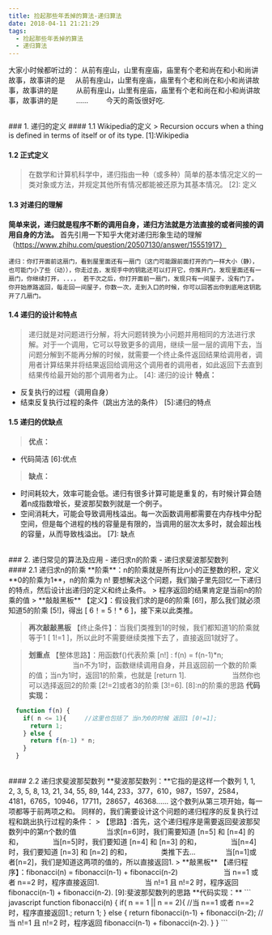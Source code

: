 ```yaml
---
title: 捡起那些年丢掉的算法-递归算法
date: 2018-04-11 21:21:29
tags:
  - 捡起那些年丢掉的算法
  - 递归算法
---
```


大家小时候都听过的：
从前有座山，山里有座庙，庙里有个老和尚在和小和尚讲故事，故事讲的是
&nbsp;&nbsp;&nbsp;&nbsp;从前有座山，山里有座庙，庙里有个老和尚在和小和尚讲故事，故事讲的是
&nbsp;&nbsp;&nbsp;&nbsp;&nbsp;&nbsp;&nbsp;&nbsp;从前有座山，山里有座庙，庙里有个老和尚在和小和尚讲故事，故事讲的是
&nbsp;&nbsp;&nbsp;&nbsp;&nbsp;&nbsp;&nbsp;&nbsp;......
&nbsp;&nbsp;&nbsp;&nbsp;&nbsp;&nbsp;&nbsp;&nbsp;今天的斋饭很好吃.

<!--more-->
<br>
### 1. 递归的定义
#### 1.1 Wikipedia的定义
> Recursion occurs when a thing is defined in terms of itself or of its type. 
[1]:Wikipedia

#### 1.2 正式定义
> 在数学和计算机科学中，递归指由一种（或多种）简单的基本情况定义的一类对象或方法，并规定其他所有情况都能被还原为其基本情况。
[2]: 定义

#### 1.3 对递归的理解
**简单来说，递归就是程序不断的调用自身，递归方法就是方法直接的或者间接的调用自身的方法。**
首先引用一下知乎大佬对递归形象生动的理解（https://www.zhihu.com/question/20507130/answer/15551917）
    
    递归：你打开面前这扇门，看到屋里面还有一扇门（这门可能跟前面打开的门一样大小（静），也可能门小了些（动）），你走过去，发现手中的钥匙还可以打开它，你推开门，发现里面还有一扇门，你继续打开，...， 若干次之后，你打开面前一扇门，发现只有一间屋子，没有门了。 你开始原路返回，每走回一间屋子，你数一次，走到入口的时候，你可以回答出你到底用这钥匙开了几扇门。

#### 1.4 递归的设计和特点
  > 递归就是对问题进行分解，将大问题转换为小问题并用相同的方法进行求解。对于一个调用，它可以导致更多的调用，继续一层一层的调用下去，当问题分解到不能再分解的时候，就需要一个终止条件返回结果给调用者，调用者计算结果并将结果返回给调用这个调用者的调用者，如此返回下去直到结果传给最开始的那个调用者为止。
  [4]: 递归的设计
  > **特点：**
  - 反复执行的过程（调用自身）
  - 结束反复执行过程的条件（跳出方法的条件）
  [5]:递归的特点
#### 1.5 递归的优缺点
  > **优点：**
  - 代码简洁
  [6]:优点
  > **缺点：**
  - 时间耗较大，效率可能会低。递归有很多计算可能是重复的，有时候计算会随着n成指数增长，斐波那契数列就是一个例子。
  - 空间消耗大，可能会导致调用栈溢出。每一次函数调用都需要在内存栈中分配空间，但是每个进程的栈的容量是有限的，当调用的层次太多时，就会超出栈的容量，从而导致栈溢出。
  [7]: 缺点

<br>
### 2. 递归常见的算法及应用
- 递归求n的阶乘
- 递归求斐波那契数列
<br>
#### 2.1 递归求n的阶乘
**阶乘**：n的阶乘就是所有比n小的正整数的积，定义 **0的阶乘为1**，n的阶乘为 n!
要想解决这个问题，我们脑子里先回忆一下递归的特点，然后设计出递归的定义和终止条件。
> 程序返回的结果肯定是当前n的阶乘的值
  > **敲敲黑板**
  【定义】：假设我们求的是6的阶乘 [6!]，那么我们就必须知道5的阶乘 [5!]，得出 [ 6！= 5！* 6 ]，接下来以此类推。

  > **再次敲敲黑板**
  【终止条件】：当我们类推到1的时候，我们都知道1的阶乘就等于1 [ 1!=1 ]，所以此时不需要继续类推下去了，直接返回1就好了。

  > **划重点**
  【整体思路】：用函数f()代表阶乘 [n!] : f(n) = f(n-1)*n;
  &nbsp;&nbsp;&nbsp;&nbsp;&nbsp;&nbsp;&nbsp;&nbsp;&nbsp;&nbsp;&nbsp;&nbsp;&nbsp;&nbsp;&nbsp;&nbsp;&nbsp;&nbsp;&nbsp;&nbsp;&nbsp;&nbsp;当n不为1时，函数继续调用自身，并且返回前一个数的阶乘的值；当n为1时，返回1的阶乘，也就是 [return 1]. &nbsp;&nbsp;&nbsp;&nbsp;&nbsp;&nbsp;&nbsp;&nbsp;&nbsp;&nbsp;&nbsp;&nbsp;&nbsp;&nbsp;&nbsp;&nbsp;&nbsp;&nbsp;&nbsp;&nbsp;&nbsp;&nbsp;当然你也可以选择返回2的阶乘 [2!=2]或者3的阶乘 [3!=6].
[8]:n的阶乘的思路
  **代码实现：**
  ```javascript
    function f(n) {
      if( n <= 1){     //这里也包括了 当n为0的时候 返回1 [0!=1];
        return 1;
      } else {
        return f(n-1) * n;
      }
    }
  ```
  <br>
  #### 2.2 递归求斐波那契数列
  **斐波那契数列：**它指的是这样一个数列 1, 1, 2, 3, 5, 8, 13, 21, 34, 55, 89, 144, 233，377，610，987，1597，2584，4181，6765，10946，17711，28657，46368......  这个数列从第三项开始，每一项都等于前两项之和。
  同样的，我们需要设计这个问题的递归程序的反复执行过程和跳出执行过程的条件：
  > 【思路】:首先，这个递归程序是需要返回斐波那契数列中的第n个数的值
  &nbsp;&nbsp;&nbsp;&nbsp;&nbsp;&nbsp;&nbsp;&nbsp;&nbsp;&nbsp;&nbsp;&nbsp;&nbsp;&nbsp;当求[n=6]时，我们需要知道 [n=5] 和 [n=4] 的和，
  &nbsp;&nbsp;&nbsp;&nbsp;&nbsp;&nbsp;&nbsp;&nbsp;&nbsp;&nbsp;&nbsp;&nbsp;&nbsp;&nbsp;当[n=5]时，我们要知道 [n=4] 和 [n=3] 的和，
  &nbsp;&nbsp;&nbsp;&nbsp;&nbsp;&nbsp;&nbsp;&nbsp;&nbsp;&nbsp;&nbsp;&nbsp;&nbsp;&nbsp;当[n=4]时，我们要知道 [n=3] 和 [n=2] 的和，
  &nbsp;&nbsp;&nbsp;&nbsp;&nbsp;&nbsp;&nbsp;&nbsp;&nbsp;&nbsp;&nbsp;&nbsp;&nbsp;&nbsp;类推下去...
  &nbsp;&nbsp;&nbsp;&nbsp;&nbsp;&nbsp;&nbsp;&nbsp;&nbsp;&nbsp;&nbsp;&nbsp;&nbsp;&nbsp;当[n=1]或者[n=2]，我们是知道这两项的值的，所以直接返回1.
  > **敲黑板**
    【递归程序】：fibonacci(n) = fibonacci(n-1) + fibonacci(n-2)
  &nbsp;&nbsp;&nbsp;&nbsp;&nbsp;&nbsp;&nbsp;&nbsp;&nbsp;&nbsp;&nbsp;&nbsp;&nbsp;&nbsp;&nbsp;&nbsp;&nbsp;&nbsp;&nbsp;&nbsp;&nbsp;&nbsp;当 n==1 或者 n==2 时，程序直接返回1.
  &nbsp;&nbsp;&nbsp;&nbsp;&nbsp;&nbsp;&nbsp;&nbsp;&nbsp;&nbsp;&nbsp;&nbsp;&nbsp;&nbsp;&nbsp;&nbsp;&nbsp;&nbsp;&nbsp;&nbsp;&nbsp;&nbsp;当 n!=1 且 n!=2 时，程序返回 fibonacci(n-1) + fibonacci(n-2).
  [9]:斐波那契数列的思路
  **代码实现：**
  ``` javascript
    function fibonacci(n) {
      if( n == 1 || n == 2){     //当 n==1 或者 n==2 时，程序直接返回1.;
        return 1;
      } else {
        return fibonacci(n-1) + fibonacci(n-2);   //当 n!=1 且 n!=2 时，程序返回 fibonacci(n-1) + fibonacci(n-2).
      }
    }
  ```





